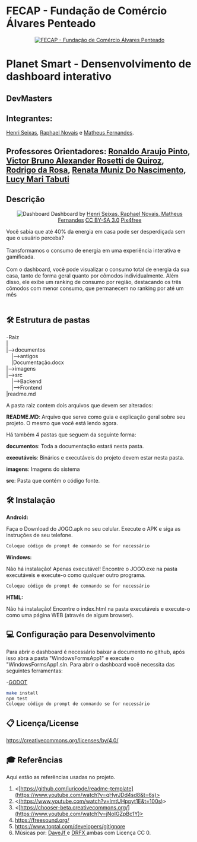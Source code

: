 # FECAP - Fundação de Comércio Álvares Penteado

<p align="center">
<a href= "https://www.fecap.br/"><img src="https://encrypted-tbn0.gstatic.com/images?q=tbn:ANd9GcRhZPrRa89Kma0ZZogxm0pi-tCn_TLKeHGVxywp-LXAFGR3B1DPouAJYHgKZGV0XTEf4AE&usqp=CAU" alt="FECAP - Fundação de Comércio Álvares Penteado" border="0"></a>
</p>

# Planet Smart - Densenvolvimento de dashboard interativo

## DevMasters

## Integrantes: 

<a href="" class="no-underline">Henri Seixas</a>, <a href="" class="no-underline">Raphael Novais</a> e <a href="" class="no-underline">Matheus Fernandes</a>.


## Professores Orientadores: <a href="https://www.linkedin.com/in/victorbarq/">Ronaldo Araujo Pinto</a>, <a href="https://www.linkedin.com/in/victorbarq/">Victor Bruno Alexander Rosetti de Quiroz</a>, <a href="https://www.linkedin.com/in/victorbarq/">Rodrigo da Rosa</a>, <a href="https://www.linkedin.com/in/victorbarq/">Renata Muniz Do Nascimento</a>, <a href="https://www.linkedin.com/in/victorbarq/">Lucy Mari Tabuti</a>

## Descrição

<p align="center">
<img src=""C:\Users\Matheus\Downloads\Imagem_Dashboard.png"" alt="Dashboard" border="0">
  Dashboard by <a href="http://www.nyphotographic.com/">Henri Seixas, Raphael Novais, Matheus Fernandes</a> <a rel="license" href="[https://creativecommons.org/licenses/by-sa/3.0/](https://creativecommons.org/licenses/by/4.0/)">CC BY-SA 3.0</a> <a href="http://pix4free.org/">Pix4free</a>
</p>


Você sabia que até 40% da energia em casa pode ser desperdiçada sem que o usuário perceba?
<br><br>
Transformamos o consumo de energia em uma experiência interativa e gamificada.
<br><br>
Com o dashboard, você pode visualizar o consumo total de energia da sua casa, tanto de forma geral quanto por cômodos individualmente. Além disso, ele exibe um ranking de consumo por região, destacando os três cômodos com menor consumo, que permanecem no ranking por até um mês
<br><br>

## 🛠 Estrutura de pastas

-Raiz<br>
|<br>
|-->documentos<br>
  &emsp;|-->antigos<br>
  &emsp;|Documentação.docx<br>
|-->imagens<br>
|-->src<br>
  &emsp;|-->Backend<br>
  &emsp;|-->Frontend<br>
|readme.md<br>

A pasta raiz contem dois arquivos que devem ser alterados:

<b>README.MD</b>: Arquivo que serve como guia e explicação geral sobre seu projeto. O mesmo que você está lendo agora.

Há também 4 pastas que seguem da seguinte forma:

<b>documentos</b>: Toda a documentação estará nesta pasta.

<b>executáveis</b>: Binários e executáveis do projeto devem estar nesta pasta.

<b>imagens</b>: Imagens do sistema

<b>src</b>: Pasta que contém o código fonte.

## 🛠 Instalação

<b>Android:</b>

Faça o Download do JOGO.apk no seu celular.
Execute o APK e siga as instruções de seu telefone.

```sh
Coloque código do prompt de comnando se for necessário
```

<b>Windows:</b>

Não há instalação! Apenas executável!
Encontre o JOGO.exe na pasta executáveis e execute-o como qualquer outro programa.

```sh
Coloque código do prompt de comnando se for necessário
```

<b>HTML:</b>

Não há instalação!
Encontre o index.html na pasta executáveis e execute-o como uma página WEB (através de algum browser).

## 💻 Configuração para Desenvolvimento

Para abrir o dashboard é necessário baixar a documento no github, após isso abra a pasta "WindowsFormsApp1" e execute o "WindowsFormsApp1.sln.
Para abrir o dashboard você necessita das seguintes ferramentas:

-<a href="[https://godotengine.org/download](https://github.com/2025-1-NADS1/B-Projeto1?tab=readme-ov-file)">GODOT</a>

```sh
make install
npm test
Coloque código do prompt de comnando se for necessário
```

## 📋 Licença/License
https://creativecommons.org/licenses/by/4.0/

## 🎓 Referências

Aqui estão as referências usadas no projeto.

1. <[https://github.com/iuricode/readme-template](https://www.youtube.com/watch?v=qHyrJDd4sd8&t=6s)>
2. <[(https://www.youtube.com/watch?v=ImtUHppyt1E&t=100s)](https://www.youtube.com/watch?v=ImtUHppyt1E&t=2s)>
3. <[https://chooser-beta.creativecommons.org/](https://www.youtube.com/watch?v=jNoIGZpBc1Y)>
4. <https://freesound.org/>
5. <https://www.toptal.com/developers/gitignore>
6. Músicas por: <a href="https://freesound.org/people/DaveJf/sounds/616544/"> DaveJf </a> e <a href="https://freesound.org/people/DRFX/sounds/338986/"> DRFX </a> ambas com Licença CC 0.

